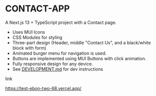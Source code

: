 # CONTACT-APP

A Next.js 13 + TypeScript project with a Contact page.

- Uses MUI Icons
- CSS Modules for styling
- Three-part design (Header, middle "Contact Us", and a black/white block with form)
- Animated burger menu for navigation is used.
- Buttons are implemented using MUI Buttons with click animation.
- Fully responsive design for any device.
- See [DEVELOPMENT.md](./DEVELOPMENT.md) for dev instructions


link

https://test-ebon-two-68.vercel.app/